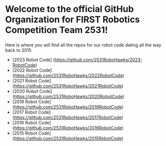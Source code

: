 <h1 align="left">Welcome to the official GitHub Organization for FIRST Robotics Competition Team 2531!</h1>

###

<p align="left">Here is where you will find all the repos for our robot code dating all the way back to 2015</p>

- [2023 Robot Code] (https://github.com/2531RoboHawks/2023-RobotCode)
- [2022 Robot Code] (https://github.com/2531RoboHawks/2022RobotCode)
- [2021 Robot Code] (https://github.com/2531RoboHawks/2021RobotCode)
- [2020 Robot Code] (https://github.com/2531RoboHawks/2020RobotCode)
- [2019 Robot Code] (https://github.com/2531RoboHawks/2019RobotCode)
- [2017 Robot Code] (https://github.com/2531RoboHawks/2017RobotCode)
- [2016 Robot Code] (https://github.com/2531RoboHawks/2016RobotCode)
- [2015 Robot Code] (https://github.com/2531RoboHawks/2015RobotCode)